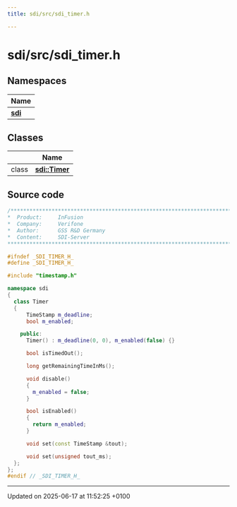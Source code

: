 ```yaml
---
title: sdi/src/sdi_timer.h

---
```


# sdi/src/sdi_timer.h



## Namespaces

| Name           |
| -------------- |
| **[sdi](namespacesdi.md)**  |

## Classes

|                | Name           |
| -------------- | -------------- |
| class | **[sdi::Timer](classsdi_1_1_timer.md)**  |




## Source code

```cpp
/****************************************************************************
*  Product:     InFusion
*  Company:     Verifone
*  Author:      GSS R&D Germany
*  Content:     SDI-Server
****************************************************************************/

#ifndef _SDI_TIMER_H_
#define _SDI_TIMER_H_

#include "timestamp.h"

namespace sdi
{
  class Timer
  {
      TimeStamp m_deadline;
      bool m_enabled;

    public:
      Timer() : m_deadline(0, 0), m_enabled(false) {}

      bool isTimedOut();

      long getRemainingTimeInMs();

      void disable()
      {
        m_enabled = false;
      }

      bool isEnabled()
      {
        return m_enabled;
      }

      void set(const TimeStamp &tout);

      void set(unsigned tout_ms);
  };
};
#endif // _SDI_TIMER_H_
```


-------------------------------

Updated on 2025-06-17 at 11:52:25 +0100
